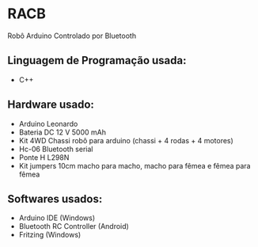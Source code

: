 # RACB
Robô Arduino Controlado por Bluetooth

## Linguagem de Programação usada:
* C++

## Hardware usado:
* Arduino Leonardo
* Bateria DC 12 V 5000 mAh
* Kit 4WD Chassi robô para arduino (chassi + 4 rodas + 4 motores)
* Hc-06 Bluetooth serial
* Ponte H L298N
* Kit jumpers 10cm macho para macho, macho para fêmea e fêmea para fêmea

## Softwares usados:
* Arduino IDE (Windows)
* Bluetooth RC Controller (Android)
* Fritzing (Windows)
